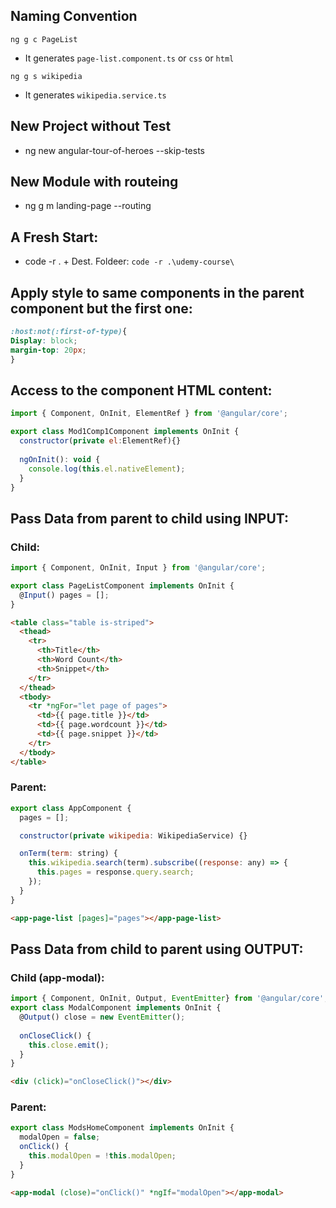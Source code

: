 ## Naming Convention  
`ng g c PageList`  
- It generates `page-list.component.ts` or `css` or `html`  

`ng g s wikipedia`  
- It generates `wikipedia.service.ts`
## New Project without Test
- ng new angular-tour-of-heroes --skip-tests 
## New Module with routeing
- ng g m landing-page --routing
##  A Fresh Start:
- code -r . + Dest. Foldeer: `code -r .\udemy-course\`
##  Apply style to same components in the parent component but the first one:
```css
:host:not(:first-of-type){  
Display: block;  
margin-top: 20px;
}
```
## Access to the component HTML content:
```javascript
import { Component, OnInit, ElementRef } from '@angular/core';

export class Mod1Comp1Component implements OnInit {
  constructor(private el:ElementRef){}
  
  ngOnInit(): void {
    console.log(this.el.nativeElement);
  }
}
```
## Pass Data from parent to child using INPUT:
### Child:
```javascript
import { Component, OnInit, Input } from '@angular/core';

export class PageListComponent implements OnInit {
  @Input() pages = [];
}
```
```html
<table class="table is-striped">
  <thead>
    <tr>
      <th>Title</th>
      <th>Word Count</th>
      <th>Snippet</th>
    </tr>
  </thead>
  <tbody>
    <tr *ngFor="let page of pages">
      <td>{{ page.title }}</td>
      <td>{{ page.wordcount }}</td>
      <td>{{ page.snippet }}</td>
    </tr>
  </tbody>
</table>
```
### Parent:
```javascript
export class AppComponent {
  pages = [];

  constructor(private wikipedia: WikipediaService) {}

  onTerm(term: string) {
    this.wikipedia.search(term).subscribe((response: any) => {
      this.pages = response.query.search;
    });
  }
}
```
```html
<app-page-list [pages]="pages"></app-page-list>
```

## Pass Data from child to parent using OUTPUT:
### Child (app-modal):
```javascript
import { Component, OnInit, Output, EventEmitter} from '@angular/core';
export class ModalComponent implements OnInit {
  @Output() close = new EventEmitter();
  
  onCloseClick() {
    this.close.emit();
  }
}
```
```html
<div (click)="onCloseClick()"></div>
```
### Parent:
```javascript
export class ModsHomeComponent implements OnInit {
  modalOpen = false;
  onClick() {
    this.modalOpen = !this.modalOpen;
  }
}
```
```html
<app-modal (close)="onClick()" *ngIf="modalOpen"></app-modal>
```
